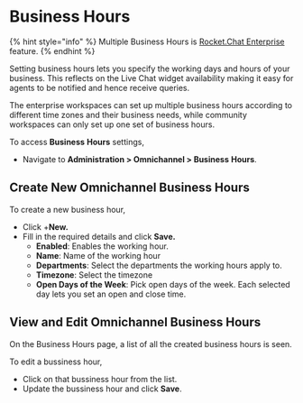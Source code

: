# Business Hours

{% hint style="info" %}
Multiple Business Hours is  [Rocket.Chat Enterprise](../../setup-and-administer-rocket.chat/enterprise-edition-trial/) feature.
{% endhint %}

Setting business hours lets you specify the working days and hours of your business. This reflects on the Live Chat widget availability making it easy for agents to be notified and hence receive queries.

The enterprise workspaces can set up multiple business hours according to different time zones and their business needs, while community workspaces can only set up one set of business hours.

To access **Business** **Hours** settings,&#x20;

* Navigate to **Administration > Omnichannel > Business** **Hours**.

## Create New Omnichannel Business Hours

To create a new business hour,

* Click +**New.**
* Fill in the required details and click **Save.**
  * **Enabled**: Enables the working hour.
  * **Name**: Name of the working hour
  * **Departments**: Select the departments the working hours apply to.
  * **Timezone**: Select the timezone
  * **Open Days of the Week**: Pick open days of the week. Each selected day lets you set an open and close time.

## View and Edit Omnichannel Business Hours

On the Business Hours page, a list of all the created business hours is seen.&#x20;

To edit a bussiness hour,

* Click on that bussiness hour from the list.
* Update the bussiness hour and click **Save**.
